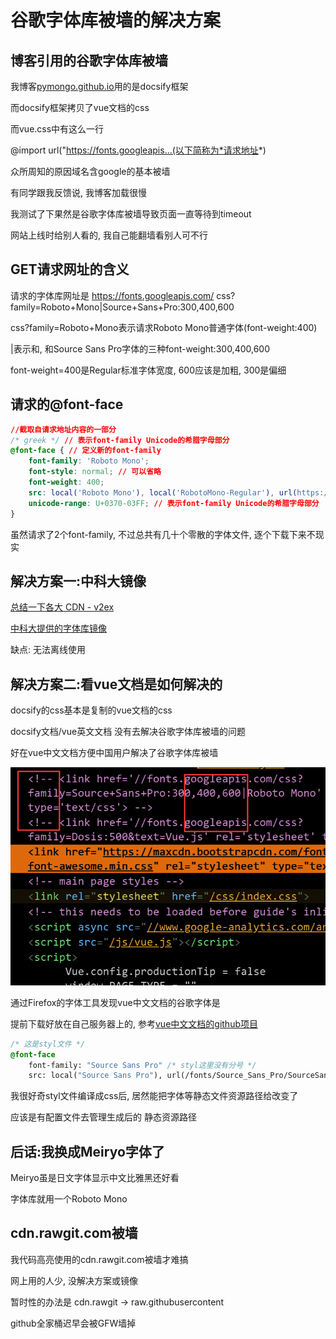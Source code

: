 # 谷歌字体库被墙的解决方案

## 博客引用的谷歌字体库被墙

我博客[pymongo.github.io](pymongo.github.io)用的是docsify框架

而docsify框架拷贝了vue文档的css

而vue.css中有这么一行

@import url("https://fonts.googleapis...(以下简称为*请求地址*)

众所周知的原因域名含google的基本被墙

有同学跟我反馈说, 我博客加载很慢

我测试了下果然是谷歌字体库被墙导致页面一直等待到timeout

网站上线时给别人看的, 我自己能翻墙看别人可不行

## GET请求网址的含义

请求的字体库网址是 https://fonts.googleapis.com/
css?family=Roboto+Mono|Source+Sans+Pro:300,400,600

css?family=Roboto+Mono表示请求Roboto Mono普通字体(font-weight:400)

|表示和, 和Source Sans Pro字体的三种font-weight:300,400,600

font-weight=400是Regular标准字体宽度, 600应该是加粗, 300是偏细

## 请求的@font-face

```css
//截取自请求地址内容的一部分
/* greek */ // 表示font-family Unicode的希腊字母部分
@font-face { // 定义新的font-family
    font-family: 'Roboto Mono';
    font-style: normal; // 可以省略
    font-weight: 400;
    src: local('Roboto Mono'), local('RobotoMono-Regular'), url(https://fonts.gstatic.com/s/robotomono/v5/L0x5DF4xlVMF-BfR8bXMIjhIq3-OXg.woff2) format('woff2'); // local表示查看系统是否自带该字体
    unicode-range: U+0370-03FF; // 表示font-family Unicode的希腊字母部分
}
```

虽然请求了2个font-family, 不过总共有几十个零散的字体文件, 逐个下载下来不现实

## 解决方案一:中科大镜像

[总结一下各大 CDN - v2ex](https://www.v2ex.com/t/320418)

[中科大提供的字体库镜像](https://lug.ustc.edu.cn/wiki/mirrors/help/revproxy)

缺点: 无法离线使用

## 解决方案二:看vue文档是如何解决的

docsify的css基本是复制的vue文档的css

docsify文档/vue英文文档 没有去解决谷歌字体库被墙的问题

好在vue中文文档方便中国用户解决了谷歌字体库被墙

<img src="/img/frontend/vuecn-font.png">

通过Firefox的字体工具发现vue中文文档的谷歌字体是

提前下载好放在自己服务器上的, 参考[vue中文文档的github项目](https://github.com/vuejs/cn.vuejs.org/tree/master/themes/vue/source/fonts)

```css
/* 这是styl文件 */
@font-face
    font-family: "Source Sans Pro" /* styl这里没有分号 */
    src: local("Source Sans Pro"), url(/fonts/Source_Sans_Pro/SourceSansPro-Regular.ttf)
```

我很好奇styl文件编译成css后, 居然能把字体等静态文件资源路径给改变了

应该是有配置文件去管理生成后的 静态资源路径

## 后话:我换成Meiryo字体了

Meiryo虽是日文字体显示中文比雅黑还好看

字体库就用一个Roboto Mono

## cdn.rawgit.com被墙

我代码高亮使用的cdn.rawgit.com被墙才难搞

网上用的人少, 没解决方案或镜像

暂时性的办法是 cdn.rawgit -> raw.githubusercontent

github全家桶迟早会被GFW墙掉 